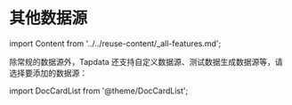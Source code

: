 # 其他数据源
import Content from '../../reuse-content/_all-features.md';

<Content />

除常规的数据源外，Tapdata 还支持自定义数据源、测试数据生成数据源等，请选择要添加的数据源：

import DocCardList from '@theme/DocCardList';

<DocCardList />
